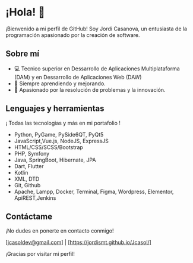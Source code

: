 # ¡Hola! 👋

¡Bienvenido a mi perfil de GitHub! Soy Jordi Casanova, un entusiasta de la programación apasionado por la creación de software.

## Sobre mí

- 💻 Tecnico superior en Dessarrollo de Aplicaciones Multiplataforma (DAM) y en Dessarrollo de Aplicaciones Web (DAW)
- 🌱 Siempre aprendiendo y mejorando.
- 🚀 Apasionado por la resolución de problemas y la innovación.

## Lenguajes y herramientas

¡ Todas las tecnologias y más en mi portafolio !

- Python, PyGame, PySide6QT, PyQt5
- JavaScript,Vue.js, NodeJS, ExpressJS
- HTML/CSS/SCSS/Bootstrap
- PHP, Symfony
- Java, SpringBoot, Hibernate, JPA
- Dart, Flutter
- Kotlin
- XML, DTD
- Git, Github
- Apache, Lampp, Docker, Terminal, Figma, Wordpress, Elementor, ApiREST,Jenkins



## Contáctame

¡No dudes en ponerte en contacto conmigo!

[jcasoldev@gmail.com] |  [https://jordismt.github.io/Jcasol/] 

¡Gracias por visitar mi perfil!

